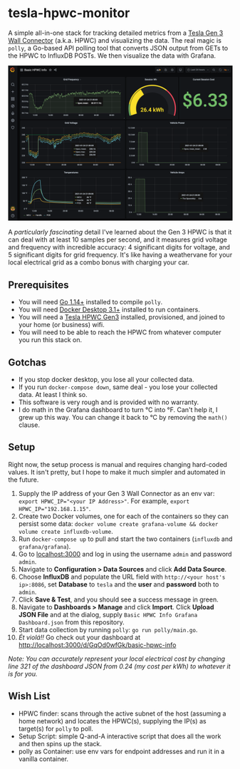 # tesla-hpwc-monitor

A simple all-in-one stack for tracking detailed metrics from a [Tesla Gen 3 Wall Connector](https://shop.tesla.com/product/wall-connector) (a.k.a. HPWC) and visualizing the data. The real magic is `polly`, a Go-based API polling tool that converts JSON output from GETs to the HPWC to InfluxDB POSTs. We then visualize the data with Grafana.

![pic](pictures/Gen3Demo.png)

A *particularly fascinating* detail I've learned about the Gen 3 HPWC is that it can deal with at least 10 samples per second, and it measures grid voltage and frequency with incredible accuracy: 4 significant digits for voltage, and 5 significant digits for grid frequency. It's like having a weathervane for your local electrical grid as a combo bonus with charging your car.

## Prerequisites

- You will need [Go 1.14+](https://golang.org/dl/) installed to compile `polly`.
- You will need [Docker Desktop 3.1+](https://www.docker.com/products/docker-desktop) installed to run containers.
- You will need a [Tesla HPWC Gen3](https://shop.tesla.com/product/wall-connector) installed, provisioned, and joined to your home (or business) wifi.
- You will need to be able to reach the HPWC from whatever computer you run this stack on.

## Gotchas

- If you stop docker desktop, you lose all your collected data.
- If you run `docker-compose down`, same deal - you lose your collected data. At least I think so.
- This software is very rough and is provided with no warranty.
- I do math in the Grafana dashboard to turn °C into °F. Can't help it, I grew up this way. You can change it back to °C by removing the `math()` clause.

## Setup

Right now, the setup process is manual and requires changing hard-coded values. It isn't pretty, but I hope to make it much simpler and automated in the future.

1. Supply the IP address of your Gen 3 Wall Connector as an env var: `export HPWC_IP="<your IP Address>"`. For example, `export HPWC_IP="192.168.1.15"`.
1. Create two Docker volumes, one for each of the containers so they can persist some data: `docker volume create grafana-volume && docker volume create influxdb-volume`.
1. Run `docker-compose up` to pull and start the two containers (`influxdb` and `grafana/grafana`).
1. Go to [localhost:3000](http://localhost:3000) and log in using the username `admin` and password `admin`.
1. Navigate to **Configuration > Data Sources** and click **Add Data Source**.
1. Choose **InfluxDB** and populate the URL field with `http://<your host's ip>:8086`, set **Database** to `tesla` and the **user** and **password** both to `admin`.
1. Click **Save & Test**, and you should see a success message in green.
1. Navigate to **Dashboards > Manage** and click **Import**. Click **Upload JSON File** and at the dialog, supply `Basic HPWC Info Grafana Dashboard.json` from this repository.
1. Start data collection by running `polly`: `go run polly/main.go`.
1. *Ét violá!!* Go check out your dashboard at [http://localhost:3000/d/GqOd0wfGk/basic-hpwc-info](http://localhost:3000/d/GqOd0wfGk/basic-hpwc-info)

*Note: You can accurately represent your local electrical cost by changing line 321 of the dashboard JSON from 0.24 (my cost per kWh) to whatever it is for you.*

## Wish List

- HPWC finder: scans through the active subnet of the host (assuming a home network) and locates the HPWC(s), supplying the IP(s) as target(s) for `polly` to poll.
- Setup Script: simple Q-and-A interactive script that does all the work and then spins up the stack.
- polly as Container: use env vars for endpoint addresses and run it in a vanilla container.

